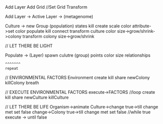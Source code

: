Add Layer
  Add Grid
  //Set Grid Transform

Add Layer -> Active Layer -> (metagenome)
  
  Culture -> new Group (population)
    states
      kill
      create
      scale
      color
    attribute->set
      color
    populate
    kill
    connect
    transform culture
      color
      size->grow/shrink->colony
    transform colony
      size->grow/shrink


// LET THERE BE LIGHT

Populate -> (Layer)
  spawn culutre (group)
    points
    color
    size
    relationships

    ^^^^^^^
    repeat


// ENVIRONMENTAL FACTORS
Environment
  create
  kill
  share
  newColony
  killColony
  breath


// EXECUTE ENVIRONMENTAL FACTORS
execute->FACTORS //loop
  create
  kill
  share
  newCulture
  killCulture

// LET THERE BE LIFE
  Organism->animate
    Culture->change
      true->till change met
        set false
    change->Colony
      true->till change met
        set false
        //while true execute -> until false











